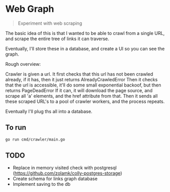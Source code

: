 # Web Graph

> Experiment with web scraping

The basic idea of this is that I wanted to be able to crawl from a single URL, and scrape the entire tree of links it can traverse.

Eventually, I'll store these in a database, and create a UI so you can see the graph.

Rough overview:

Crawler is given a url.
It first checks that this url has not been crawled already, if it has, then it just returns AlreadyCrawledError
Then it checks that the url is accessible, it'll do some small exponential backoof, but then returns PageDeadError
If it can, it will download the page source, and scrape all 'a' elements, and the href attribute from that.
Then it sends all these scraped URL's to a pool of crawler workers, and the process repeats.

Eventually I'll plug ths all into a database.

## To run

```bash
go run cmd/crawler/main.go
```

## TODO

- Replace in memory visited check with postgresql (https://github.com/zolamk/colly-postgres-storage)
- Create schema for links graph database
- Implement saving to the db
